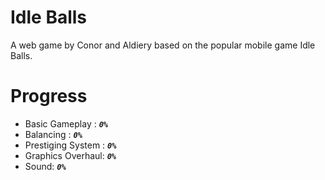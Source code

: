 # Idle Balls
A web game by Conor and Aldiery based on the popular mobile game Idle Balls.

# Progress
- Basic Gameplay : _**`0%`**_
- Balancing :  _**`0%`**_
- Prestiging System :  _**`0%`**_
- Graphics Overhaul:  _**`0%`**_
- Sound:  _**`0%`**_
